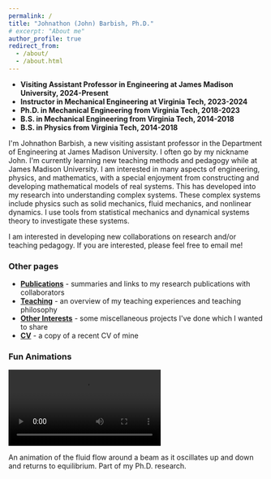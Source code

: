 ```yaml
---
permalink: /
title: "Johnathon (John) Barbish, Ph.D."
# excerpt: "About me"
author_profile: true
redirect_from: 
  - /about/
  - /about.html
---
```


<!-- ## Johnathon (John) Barbish, Ph.D. -->
- **Visiting Assistant Professor in Engineering at James Madison University, 2024-Present**
- **Instructor in Mechanical Engineering at Virginia Tech, 2023-2024**
- **Ph.D. in Mechanical Engineering from Virginia Tech, 2018-2023**
- **B.S. in Mechanical Engineering from Virginia Tech, 2014-2018**
- **B.S. in Physics from Virginia Tech, 2014-2018**

I'm Johnathon Barbish, a new visiting assistant professor in the Department of Engineering at James Madison University. I often go by my nickname John. I'm currently learning new teaching methods and pedagogy while at James Madison University. I am interested in many aspects of engineering, physics, and mathematics, with a special enjoyment from constructing and developing mathematical models of real systems. This has developed into my research into understanding complex systems. These complex systems include physics such as solid mechanics, fluid mechanics, and nonlinear dynamics. I use tools from statistical mechanics and dynamical systems theory to investigate these systems.

I am interested in developing new collaborations on research and/or teaching pedagogy. If you are interested, please feel free to email me!

### Other pages
- **[Publications](../publications/)** - summaries and links to my research publications with collaborators
- **[Teaching](../teaching/)**  - an overview of my teaching experiences and teaching philosophy
- **[Other Interests](../portfolio/)**  - some miscellaneous projects I've done which I wanted to share
- **[CV](../cv/)**  - a copy of a recent CV of mine

### Fun Animations
![](../files/midplane-velocity-field.mp4)

An animation of the fluid flow around a beam as it oscillates up and down and returns to equilibrium. Part of my Ph.D. research.